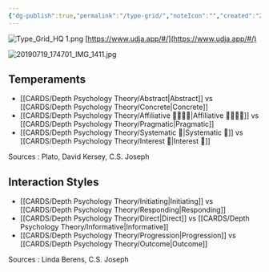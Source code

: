 ```yaml
---
{"dg-publish":true,"permalink":"/type-grid/","noteIcon":"","created":"2023-01-12T12:33:41.904+01:00","updated":"2023-04-10T16:54:16.709+02:00"}
---
```



![Type_Grid_HQ 1.png](/img/user/EXTRAS/Images/Type_Grid_HQ%201.png)
[https://www.udja.app/#/](https://www.udja.app/#/)

![20190719_174701_IMG_1411.jpg](/img/user/EXTRAS/Images/20190719_174701_IMG_1411.jpg)

## Temperaments 
- [[CARDS/Depth Psychology Theory/Abstract\|Abstract]] vs [[CARDS/Depth Psychology Theory/Concrete\|Concrete]]
- [[CARDS/Depth Psychology Theory/Affiliative 👨‍👩‍👧‍👦\|Affiliative 👨‍👩‍👧‍👦]] vs [[CARDS/Depth Psychology Theory/Pragmatic\|Pragmatic]]
- [[CARDS/Depth Psychology Theory/Systematic 🔧\|Systematic 🔧]] vs [[CARDS/Depth Psychology Theory/Interest 🤝\|Interest 🤝]]

Sources : Plato, David Kersey, C.S. Joseph

## Interaction Styles 
- [[CARDS/Depth Psychology Theory/Initiating\|Initiating]] vs [[CARDS/Depth Psychology Theory/Responding\|Responding]]
- [[CARDS/Depth Psychology Theory/Direct\|Direct]] vs [[CARDS/Depth Psychology Theory/Informative\|Informative]]
- [[CARDS/Depth Psychology Theory/Progression\|Progression]] vs [[CARDS/Depth Psychology Theory/Outcome\|Outcome]]

Sources : Linda Berens, C.S. Joseph 